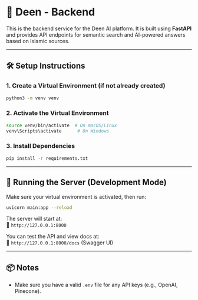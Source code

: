 # 🕌 Deen - Backend

This is the backend service for the Deen AI platform. It is built using **FastAPI** and provides API endpoints for semantic search and AI-powered answers based on Islamic sources.

---

## 🛠️ Setup Instructions

### 1. Create a Virtual Environment (if not already created)

```bash
python3 -m venv venv
```

### 2. Activate the Virtual Environment

```bash
source venv/bin/activate  # On macOS/Linux
venv\Scripts\activate      # On Windows
```

### 3. Install Dependencies

```bash
pip install -r requirements.txt
```

---

## 🚀 Running the Server (Development Mode)

Make sure your virtual environment is activated, then run:

```bash
uvicorn main:app --reload
```

The server will start at:  
📍 `http://127.0.0.1:8000`

You can test the API and view docs at:  
📘 `http://127.0.0.1:8000/docs` (Swagger UI)

---

## 📦 Notes

- Make sure you have a valid `.env` file for any API keys (e.g., OpenAI, Pinecone).
